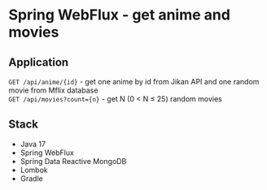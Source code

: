 # Spring WebFlux - get anime and movies
## Application
```GET /api/anime/{id}``` - get one anime by id from Jikan API and one random movie from Mflix database  
```GET /api/movies?count={n}``` - get N (0 < N ≤ 25) random movies
## Stack
* Java 17
* Spring WebFlux
* Spring Data Reactive MongoDB
* Lombok
* Gradle
